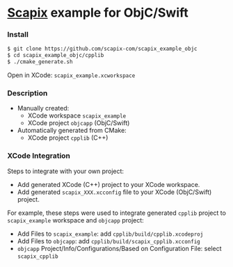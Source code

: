 # [Scapix](https://github.com/scapix-com/scapix) example for ObjC/Swift

### Install

```bash
$ git clone https://github.com/scapix-com/scapix_example_objc
$ cd scapix_example_objc/cpplib
$ ./cmake_generate.sh
```

Open in XCode: `scapix_example.xcworkspace`

### Description

- Manually created:
  - XCode workspace `scapix_example`
  - XCode project `objcapp` (ObjC/Swift)
- Automatically generated from CMake:
  - XCode project `cpplib` (C++)

### XCode Integration

Steps to integrate with your own project:

- Add generated XCode (C++) project to your XCode workspace.
- Add generated `scapix_XXX.xcconfig` file to your XCode (ObjC/Swift) project.

For example, these steps were used to integrate generated `cpplib` project to `scapix_example` workspace and `objcapp` project:

- Add Files to `scapix_example`: add `cpplib/build/cpplib.xcodeproj`
- Add Files to `objcapp`: add `cpplib/build/scapix_cpplib.xcconfig`
- `objcapp` Project/Info/Configurations/Based on Configuration File: select `scapix_cpplib`
